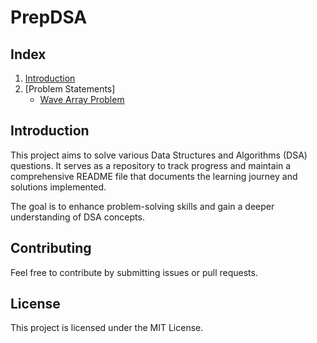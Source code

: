 # PrepDSA

## Index
1. [Introduction](#introduction)
2. [Problem Statements]
   - [Wave Array Problem](#wave-array-problem)

## Introduction
This project aims to solve various Data Structures and Algorithms (DSA) questions. 
It serves as a repository to track progress and maintain a comprehensive README file 
that documents the learning journey and solutions implemented.

The goal is to enhance problem-solving skills and gain a deeper understanding of DSA concepts.


## Contributing
Feel free to contribute by submitting issues or pull requests.

## License
This project is licensed under the MIT License.